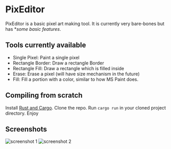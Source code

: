 # PixEditor
PixEditor is a basic pixel art making tool. It is currently very bare-bones but has **some basic features*.

## Tools currently available
- Single Pixel: Paint a single pixel
- Rectangle Border: Draw a rectangle Border
- Rectangle Fill: Draw a rectangle which is filled inside
- Erase: Erase a pixel (will have size mechanism in the future)
- Fill: Fill a portion with a color, similar to how MS Paint does.

## Compiling from scratch
Install [Rust and Cargo](https://www.rust-lang.org/tools/install).
Clone the repo.
Run ``cargo run`` in your cloned project directory.
Enjoy


## Screenshots
![screenshot 1](https://github.com/Quan1umMango/pixeditor/blob/main/screenshots/screenshot0.jpg?raw=true)
![screenshot 2](https://github.com/Quan1umMango/pixeditor/blob/main/screenshots/screenshot1.jpg?raw=true)
